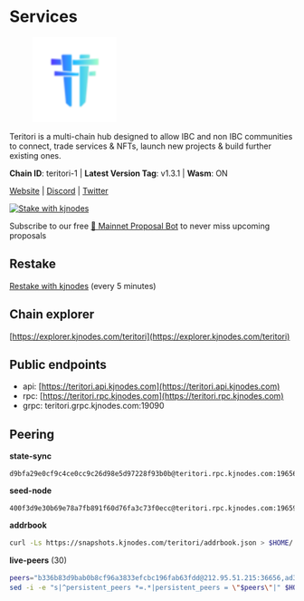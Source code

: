 # Services

<figure><img src="https://raw.githubusercontent.com/kj89/cosmos-images/main/logos/teritori.png" width="150" alt=""><figcaption></figcaption></figure>

Teritori is a multi-chain hub designed to allow IBC and non IBC communities  to connect, trade services & NFTs, launch new projects & build further existing ones.

**Chain ID**: teritori-1 | **Latest Version Tag**: v1.3.1 | **Wasm**: ON

[Website](https://teritori.com) | [Discord](https://discord.gg/teritori) | [Twitter](https://twitter.com/TeritoriNetwork)

[![Stake with kjnodes](https://i.ibb.co/cr44Q8j/button-stake-with-kjnodes.png)](https://restake.app/teritori/torivaloper184ln03hkpt75uhrrr26f66kvcqvf4yn4nc2xjm)

Subscribe to our free [🤖 Mainnet Proposal Bot](https://t.me/kjnodes_proposal_bot) to never miss upcoming proposals

## Restake

[Restake with kjnodes](https://restake.app/teritori/torivaloper184ln03hkpt75uhrrr26f66kvcqvf4yn4nc2xjm) (every 5 minutes)
## Chain explorer
[https://explorer.kjnodes.com/teritori](https://explorer.kjnodes.com/teritori)

## Public endpoints

* api: [https://teritori.api.kjnodes.com](https://teritori.api.kjnodes.com)
* rpc: [https://teritori.rpc.kjnodes.com](https://teritori.rpc.kjnodes.com)
* grpc: teritori.grpc.kjnodes.com:19090

## Peering

**state-sync**

```text
d9bfa29e0cf9c4ce0cc9c26d98e5d97228f93b0b@teritori.rpc.kjnodes.com:19656
```

**seed-node**

```text
400f3d9e30b69e78a7fb891f60d76fa3c73f0ecc@teritori.rpc.kjnodes.com:19659
```

**addrbook**
```bash
curl -Ls https://snapshots.kjnodes.com/teritori/addrbook.json > $HOME/.teritorid/config/addrbook.json
```

**live-peers** (30)
```bash
peers="b336b83d9bab0b8cf96a3833efcbc196fab63fdd@212.95.51.215:36656,ad347ea1ec920d12ccda2341348bcc89687739ef@88.99.164.158:38026,46b7ae20e3cc4264076a91c3601f3894a021a80d@65.108.6.45:36656,ec8608f6c529a15b7a0aa9a4b40151a08dc32fe4@65.109.65.221:26796,35de81a10ed992e427e6eb1d0d9ec3622d0f37fe@193.70.47.90:15956,6085c32b26fb1baa4b16b426f5d56f2fff81cfc7@135.181.165.246:26656,4cef2b81f82420434c6ce0dc43ca04ad18ef773f@65.108.75.107:15656,0e189bbc6db606a14950a0e59641b798a255c3c8@65.109.37.154:3000,992b8ab3e7b0ff4025be3082a3bf72107580bd49@65.109.106.172:36656,c670830fdf60374f008fa4a4eb851deddcdaef5b@65.109.88.107:46656,7c0f6f5c49d380f4b484e8da1ab51b3fd7befb76@163.172.135.245:26656,9a215b682a48dfc0435c590e945c9c2c07915ca8@65.21.170.3:26656,2b4f46e601fb4ede2a0c98976337e3afdaa50dac@65.108.238.102:15956,623720576706fab7cf29e6a37aed39b9852d68f0@65.109.69.154:36656,63c28f10976800fd783930067d3d3a4eef358b28@173.215.85.171:20070,15e7d5ef19a373da5ca7aebbe3b57203f21e0a07@198.244.179.127:26656,412afea7f33f6f91c85f8d149eff81acb6624bb3@195.201.63.87:42656,920f32f409bbb18b641cdc9513545e2e016c2c62@142.132.203.60:26656,fb228fa92234e9e92614078cfe1994b2252ada56@162.55.245.149:2110,e1b058e5cfa2b836ddaa496b10911da62dcf182e@138.201.8.248:26656,406fc7fe86ba396cb7fc8616c546f21a1d3c51cd@89.58.57.158:26656,1f858b8cc8e18ef05de79dd470ad29ba29ddbeb7@65.108.77.106:26889,41caa4106f68977e3a5123e56f57934a2d34a1c1@185.16.38.210:27166,e726816f42831689eab9378d5d577f1d06d25716@176.9.188.21:26656,8e9624292123624e4eddc3f43189f08a0424127e@65.108.131.62:26656,409c8a2b94d3835419127521347355ae47f07dd3@5.181.190.157:27656,17308ce7e097819743a01c0d30fedaa27e9f16a4@141.95.65.73:15956,fefd8ffb33a5d6ae194f082a39c4bb713da3a06b@167.86.86.197:36656,d9bfa29e0cf9c4ce0cc9c26d98e5d97228f93b0b@65.109.88.38:19656,78815c81331c114cd508dae3a012f0d3e5e2b966@185.119.118.117:3000"
sed -i -e "s|^persistent_peers *=.*|persistent_peers = \"$peers\"|" $HOME/.teritorid/config/config.toml
```
